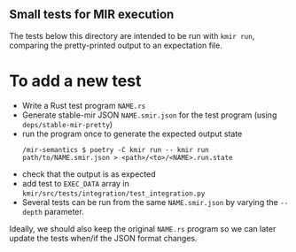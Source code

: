 Small tests for MIR execution
-----------------------------

The tests below this directory are intended to be run with `kmir run`, comparing the pretty-printed output to an expectation file.

# To add a new test

* Write a Rust test program `NAME.rs`
* Generate stable-mir JSON `NAME.smir.json` for the test program (using `deps/stable-mir-pretty`)
* run the program once to generate the expected output state
  ```
  /mir-semantics $ poetry -C kmir run -- kmir run path/to/NAME.smir.json > <path>/<to>/<NAME>.run.state
  ```
* check that the output is as expected
* add test to `EXEC_DATA` array in `kmir/src/tests/integration/test_integration.py`
* Several tests can be run from the same `NAME.smir.json` by varying the `--depth` parameter.


Ideally, we should also keep the original `NAME.rs` program so we can later update the tests when/if the JSON format changes.
